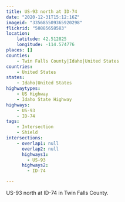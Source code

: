 ```yaml
---
title: US-93 north at ID-74
date: "2020-12-31T15:12:16Z"
imageid: "335685509365920298"
flickrid: "50885658583"
location:
    latitude: 42.512825
    longitude: -114.574776
places: []
counties:
    - Twin Falls County|Idaho|United States
countries:
    - United States
states:
    - Idaho|United States
highwaytypes:
    - US Highway
    - Idaho State Highway
highways:
    - US-93
    - ID-74
tags:
    - Intersection
    - Shield
intersections:
    - overlap1: null
      overlap2: null
      highways1:
        - US-93
      highways2:
        - ID-74

---
```

US-93 north at ID-74 in Twin Falls County.